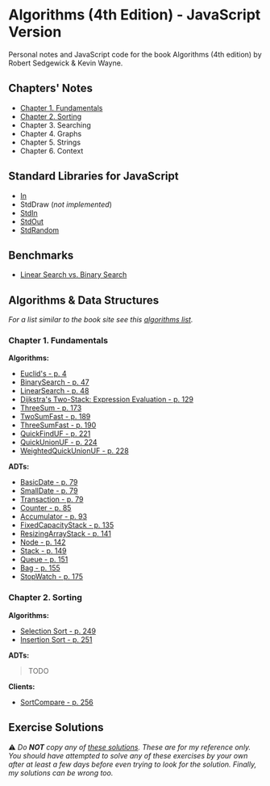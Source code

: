# Algorithms (4th Edition) - JavaScript Version

Personal notes and JavaScript code for the book Algorithms (4th edition) by Robert Sedgewick & Kevin Wayne.

## Chapters' Notes

* [Chapter 1. Fundamentals](/docs/chapter-1.notes.md)
* [Chapter 2. Sorting](/docs/chapter-2.notes.md)
* Chapter 3. Searching
* Chapter 4. Graphs
* Chapter 5. Strings
* Chapter 6. Context

## Standard Libraries for JavaScript

* [In](/src/libs/in/in.js)
* StdDraw (*not implemented*)
* [StdIn](/src/libs/std-in/std-in.js)
* [StdOut](/src/libs/std-out/std-out.js)
* [StdRandom](/src/libs/std-random/std-random.js)

## Benchmarks

* [Linear Search vs. Binary Search](/src/benchmarks/searching/linear-vs-binary-search.js)

## Algorithms & Data Structures

_For a list similar to the book site see this [algorithms list](/docs/algorithms-list.md)._

### Chapter 1. Fundamentals

**Algorithms:**

* [Euclid's - p. 4](/src/algorithms/euclidean/euclidean.js)
* [BinarySearch - p. 47](/src/algorithms/binary-search/binary-search.js)
* [LinearSearch - p. 48](/src/algorithms/linear-search/linear-search.js)
* [Dijkstra's Two-Stack: Expression Evaluation - p. 129](/src/algorithms/dijkstra-two-stack/dijkstra-two-stack.js)
* [ThreeSum - p. 173](/src/algorithms/three-sum/three-sum.js)
* [TwoSumFast - p. 189](/src/algorithms/two-sum-fast/two-sum-fast.js)
* [ThreeSumFast - p. 190](/src/algorithms/three-sum-fast/three-sum-fast.js)
* [QuickFindUF - p. 221](/src/algorithms/union-find/union-find.js)
* [QuickUnionUF - p. 224](/src/algorithms/union-find-quick/union-find-quick.js)
* [WeightedQuickUnionUF - p. 228](/src/algorithms/union-find-weighted/union-find-weighted.js)

**ADTs:**

* [BasicDate - p. 79](/src/adts/basic-date/basic-date.js)
* [SmallDate - p. 79](/src/adts/small-date/small-date.js)
* [Transaction - p. 79](/src/adts/transaction/transaction.js)
* [Counter - p. 85](/src/adts/counter/counter.js)
* [Accumulator - p. 93](/src/adts/accumulator/accumulator.js)
* [FixedCapacityStack - p. 135](/src/adts/fixed-capacity-stack/fixed-capacity-stack.js)
* [ResizingArrayStack - p. 141](/src/adts/resizable-array-stack/resizable-array-stack.js)
* [Node - p. 142](/src/adts/node/node.js)
* [Stack - p. 149](/src/adts/stack/stack.js)
* [Queue - p. 151](/src/adts/queue/queue.js)
* [Bag - p. 155](/src/adts/bag/bag.js)
* [StopWatch - p. 175](/src/adts/stop-watch/stop-watch.js)

### Chapter 2. Sorting

**Algorithms:**

* [Selection Sort - p. 249](/src/algorithms/selection-sort/selection-sort.js)
* [Insertion Sort - p. 251](/src/algorithms/insertion-sort/insertion-sort.js)

**ADTs:**

> TODO

**Clients:**

* [SortCompare - p. 256](/src/examples/test-clients/sort-compare.client.js)

## Exercise Solutions

:warning: _Do **NOT** copy any of [these solutions](/src/exercises/index.md). These are for my reference only. You should have attempted to solve any of these exercises by your own after at least a few days before even trying to look for the solution. Finally, my solutions can be wrong too._
